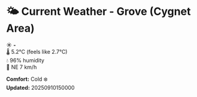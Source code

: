 # 🌤️ Current Weather - Grove (Cygnet Area)

☀️ **-**  
🌡️ 5.2°C (feels like 2.7°C)  
💧 96% humidity  
💨 NE 7 km/h  

**Comfort:** Cold ❄️  
**Updated:** 20250910150000
